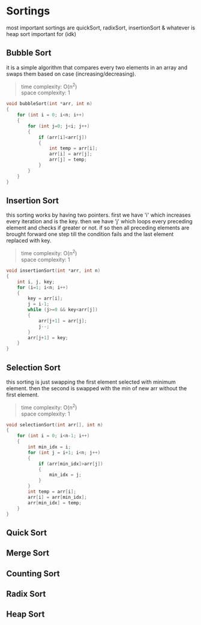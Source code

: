 # Sortings
most important sortings are quickSort, radixSort, insertionSort & whatever is heap sort important for (idk)


## Bubble Sort
it is a simple algorithm that compares every two elements in an array and swaps them based on case (increasing/decreasing).   
  
> time complexity: O(n<sup>2</sup>)   
> space complexity: 1

```c
void bubbleSort(int *arr, int n)
{
    for (int i = 0; i<n; i++)
    {
        for (int j=0; j<i; j++)
        {
            if (arr[i]<arr[j])
            {
                int temp = arr[i];
                arr[i] = arr[j];
                arr[j] = temp;
            }           
        }
    }
}
```


## Insertion Sort
this sorting works by having two pointers. first we have 'i' which increases every iteration and is the key. then we have 'j' which loops every preceding element and checks if greater or not. if so then all preceding elements are brought forward one step till the condition fails and the last element replaced with key.  
  
> time complexity: O(n<sup>2</sup>)   
> space complexity: 1

```c
void insertionSort(int *arr, int n)
{
    int i, j, key;
    for (i=1; i<n; i++)
    {
        key = arr[i];
        j = i-1;
        while (j>=0 && key<arr[j])
        {
            arr[j+1] = arr[j];
            j--;
        }
        arr[j+1] = key;
    }
}
```

## Selection Sort
this sorting is just swapping the first element selected with minimum element. then the second is swapped with the min of new arr without the first element.
  
> time complexity: O(n<sup>2</sup>)   
> space complexity: 1

```c
void selectionSort(int arr[], int n)
{
    for (int i = 0; i<n-1; i++)
    {
        int min_idx = i;
        for (int j = i+1; i<n; j++)
        {
            if (arr[min_idx]>arr[j])
            {
                min_idx = j;
            }
        }
        int temp = arr[i];
        arr[i] = arr[min_idx];
        arr[min_idx] = temp; 
    }
}

```

## Quick Sort



## Merge Sort






## Counting Sort




## Radix Sort





## Heap Sort














